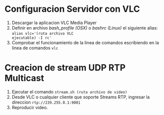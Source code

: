 Configuracion Servidor con VLC
==============================

1. Descargar la aplicacion VLC Media Player
2. Definir en archivo *bash_profile (OSX)* o *bashrc (Linux)* el siguiente alias: <code>alias vlc='(ruta archivo VLC ejecutable) -I rc' </code>
3. Comprobar el funcionamiento de la linea de comandos escribiendo en la linea de comandos <code>vlc</code>

Creacion de stream UDP RTP Multicast
====================================
1. Ejecutar el comando <code>stream.sh (ruta archivo de video) </code>
2. Desde VLC o cualquier cliente que soporte Streams RTP, ingresar la direccion <code>rtp://239.255.0.1:9001</code>
3. Reproducir video.